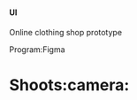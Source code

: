 # <H4>UI</h4>
<p>Online clothing shop prototype</p>
<p>Program:Figma</p>
<h1><b>Shoots:camera:<b></h1>
<p align="center"> 
